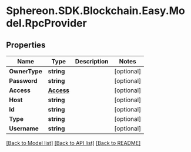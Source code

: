 # Sphereon.SDK.Blockchain.Easy.Model.RpcProvider
## Properties

Name | Type | Description | Notes
------------ | ------------- | ------------- | -------------
**OwnerType** | **string** |  | [optional] 
**Password** | **string** |  | [optional] 
**Access** | [**Access**](Access.md) |  | [optional] 
**Host** | **string** |  | [optional] 
**Id** | **string** |  | [optional] 
**Type** | **string** |  | [optional] 
**Username** | **string** |  | [optional] 

[[Back to Model list]](../README.md#documentation-for-models) [[Back to API list]](../README.md#documentation-for-api-endpoints) [[Back to README]](../README.md)

